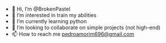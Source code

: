- 👋 Hi, I’m @BrokenPastel
- 👀 I’m interested in train my abilities
- 🌱 I’m currently learning python
- 💞️ I’m looking to collaborate on simple projects (not high-end)
- 📫 How to reach me pedroamorim696@gmail.com

<!---
BrokenPastel/BrokenPastel is a ✨ special ✨ repository because its `README.md` (this file) appears on your GitHub profile.
You can click the Preview link to take a look at your changes.
--->
